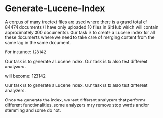 # Generate-Lucene-Index
A corpus of many trectext files are used where there is a grand total of 84474 documents (I have only uploaded 10 files in GitHub which will contain approximately 300 documents). Our task is to create a Lucene index for all these documents where we need to take care of merging content from the same tag in the same document.

For instance:
<DOC>
<DOCNO> 123142 </DOCNO>
<HEAD> Our task is to generate a Lucene index. </HEAD>
<HEAD> Our task is to also test different analyzers. </HEAD>
</DOC>

will become:
<DOC>
<DOCNO> 123142 </DOCNO>
<HEAD> Our task is to generate a Lucene index. Our task is to also test different analyzers. </HEAD>
</DOC>

Once we generate the index, we test different analyzers that performs different functionalities, some analyzers may remove stop words and/or stemming and some do not.
